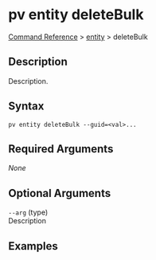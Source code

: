 # pv entity deleteBulk
[Command Reference](../../../README.md#command-reference) > [entity](./main.md) > deleteBulk

## Description
Description.

## Syntax
```
pv entity deleteBulk --guid=<val>...
```

## Required Arguments
*None*

## Optional Arguments
`--arg` (type)  
Description

## Examples
```powershell

```